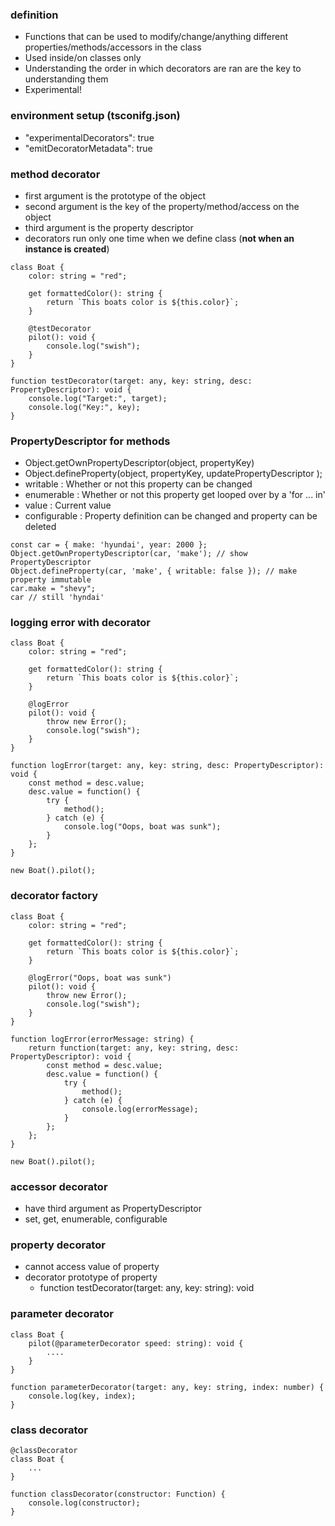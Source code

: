 ### definition
  - Functions that can be used to modify/change/anything different properties/methods/accessors in the class
  - Used inside/on classes only
  - Understanding the order in which decorators are ran are the key to understanding them
  - Experimental!

### environment setup (tsconifg.json)
  - "experimentalDecorators": true
  - "emitDecoratorMetadata": true

### method decorator
  - first argument is the prototype of the object
  - second argument is the key of the property/method/access on the object
  - third argument is the property descriptor
  - decorators run only one time when we define class (**not when an instance is created**)
```
class Boat {
    color: string = "red";

    get formattedColor(): string {
        return `This boats color is ${this.color}`;
    }

    @testDecorator
    pilot(): void {
        console.log("swish");
    }
}

function testDecorator(target: any, key: string, desc: PropertyDescriptor): void {
    console.log("Target:", target);
    console.log("Key:", key);
} 
```

### PropertyDescriptor for methods
  - Object.getOwnPropertyDescriptor(object, propertyKey)
  - Object.defineProperty(object, propertyKey, updatePropertyDescriptor );
  - writable : Whether or not this property can be changed
  - enumerable : Whether or not this property get looped over by a 'for ... in'
  - value : Current value
  - configurable : Property definition can be changed and property can be deleted
```
const car = { make: 'hyundai', year: 2000 };
Object.getOwnPropertyDescriptor(car, 'make'); // show PropertyDescriptor 
Object.defineProperty(car, 'make', { writable: false }); // make property immutable
car.make = "shevy";
car // still 'hyndai'
```

### logging error with decorator
```
class Boat {
    color: string = "red";

    get formattedColor(): string {
        return `This boats color is ${this.color}`;
    }

    @logError
    pilot(): void {
        throw new Error();
        console.log("swish");
    }
}

function logError(target: any, key: string, desc: PropertyDescriptor): void {
    const method = desc.value;
    desc.value = function() {
        try {
            method();
        } catch (e) {
            console.log("Oops, boat was sunk");
        }
    };
}

new Boat().pilot();
```

### decorator factory
```
class Boat {
    color: string = "red";

    get formattedColor(): string {
        return `This boats color is ${this.color}`;
    }

    @logError("Oops, boat was sunk")
    pilot(): void {
        throw new Error();
        console.log("swish");
    }
}

function logError(errorMessage: string) {
    return function(target: any, key: string, desc: PropertyDescriptor): void {
        const method = desc.value;
        desc.value = function() {
            try {
                method();
            } catch (e) {
                console.log(errorMessage);
            }
        };
    };
}

new Boat().pilot();
```

### accessor decorator
  - have third argument as PropertyDescriptor
  - set, get, enumerable, configurable

### property decorator
  - cannot access value of property
  - decorator prototype of property
    - function testDecorator(target: any, key: string): void

### parameter decorator
```
class Boat {
    pilot(@parameterDecorator speed: string): void {
        ....
    }
}

function parameterDecorator(target: any, key: string, index: number) {
    console.log(key, index);
}
```

### class decorator
```
@classDecorator
class Boat {
    ...
}

function classDecorator(constructor: Function) {
    console.log(constructor);
}
```